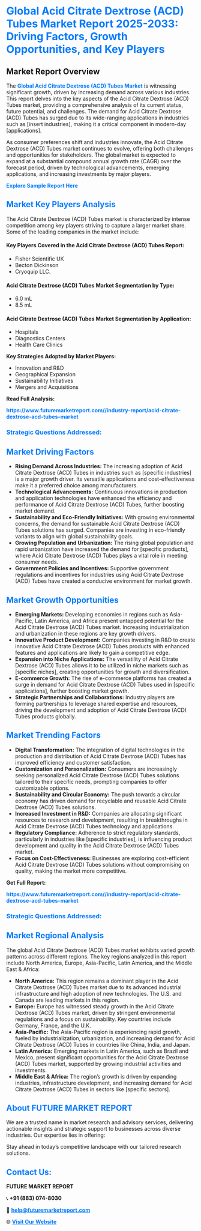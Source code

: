 <h1 style="color: #007BFF;">Global Acid Citrate Dextrose (ACD) Tubes Market Report 2025-2033: Driving Factors, Growth Opportunities, and Key Players</h1>

<section id="overview">
<h2>Market Report Overview</h2>
<p>The <a href="https://www.futuremarketreport.com//industry-report/acid-citrate-dextrose-acd-tubes-market" style="color: #007BFF; text-decoration: none;"><strong>Global Acid Citrate Dextrose (ACD) Tubes Market</strong></a> is witnessing significant growth, driven by increasing demand across various industries. This report delves into the key aspects of the Acid Citrate Dextrose (ACD) Tubes market, providing a comprehensive analysis of its current status, future potential, and challenges. The demand for Acid Citrate Dextrose (ACD) Tubes has surged due to its wide-ranging applications in industries such as [insert industries], making it a critical component in modern-day [applications].</p>
<p>As consumer preferences shift and industries innovate, the Acid Citrate Dextrose (ACD) Tubes market continues to evolve, offering both challenges and opportunities for stakeholders. The global market is expected to expand at a substantial compound annual growth rate (CAGR) over the forecast period, driven by technological advancements, emerging applications, and increasing investments by major players.</p>
</section>

<section id="overview">
<p><a href="https://www.futuremarketreport.com//request-sample/reportId=63080" style="color: #007BFF; text-decoration: none;"><strong>Explore Sample Report Here</strong></a></p>
</section>

<section id="key-players">
<h2 style="color: #007BFF;">Market Key Players Analysis</h2>
<p>The Acid Citrate Dextrose (ACD) Tubes market is characterized by intense competition among key players striving to capture a larger market share. Some of the leading companies in the market include:</p>
<h4>Key Players Covered in the Acid Citrate Dextrose (ACD) Tubes Report:</h4>
<ul><li>Fisher Scientific UK</li><li>Becton Dickinson</li><li>Cryoquip LLC.</li></ul>
<h4>Acid Citrate Dextrose (ACD) Tubes Market Segmentation by Type:</h4>
<ul><li>6.0 mL</li><li>8.5 mL</li></ul>

<h4>Acid Citrate Dextrose (ACD) Tubes Market Segmentation by Application:</h4>
<ul><li>Hospitals</li><li>Diagnostics Centers</li><li>Health Care Clinics</li></ul>
<p><strong>Key Strategies Adopted by Market Players:</strong></p>
<ul>
<li>Innovation and R&D</li>
<li>Geographical Expansion</li>
<li>Sustainability Initiatives</li>
<li>Mergers and Acquisitions</li>
</ul>
</section>

<section>
<p><strong>Read Full Analysis: </strong></p><a href="https://www.futuremarketreport.com//industry-report/acid-citrate-dextrose-acd-tubes-market" style="color: #007BFF; text-decoration: none;"><strong>https://www.futuremarketreport.com//industry-report/acid-citrate-dextrose-acd-tubes-market</strong></a>
<h3 style="color: #007BFF;">Strategic Questions Addressed:</h3>
</section>

<section id="driving-factors">
<h2 style="color: #007BFF;">Market Driving Factors</h2>
<ul>
<li><strong>Rising Demand Across Industries:</strong> The increasing adoption of Acid Citrate Dextrose (ACD) Tubes in industries such as [specific industries] is a major growth driver. Its versatile applications and cost-effectiveness make it a preferred choice among manufacturers.</li>
<li><strong>Technological Advancements:</strong> Continuous innovations in production and application technologies have enhanced the efficiency and performance of Acid Citrate Dextrose (ACD) Tubes, further boosting market demand.</li>
<li><strong>Sustainability and Eco-Friendly Initiatives:</strong> With growing environmental concerns, the demand for sustainable Acid Citrate Dextrose (ACD) Tubes solutions has surged. Companies are investing in eco-friendly variants to align with global sustainability goals.</li>
<li><strong>Growing Population and Urbanization:</strong> The rising global population and rapid urbanization have increased the demand for [specific products], where Acid Citrate Dextrose (ACD) Tubes plays a vital role in meeting consumer needs.</li>
<li><strong>Government Policies and Incentives:</strong> Supportive government regulations and incentives for industries using Acid Citrate Dextrose (ACD) Tubes have created a conducive environment for market growth.</li>
</ul>
</section>

<section id="growth-opportunities">
<h2 style="color: #007BFF;">Market Growth Opportunities</h2>
<ul>
<li><strong>Emerging Markets:</strong> Developing economies in regions such as Asia-Pacific, Latin America, and Africa present untapped potential for the Acid Citrate Dextrose (ACD) Tubes market. Increasing industrialization and urbanization in these regions are key growth drivers.</li>
<li><strong>Innovative Product Development:</strong> Companies investing in R&D to create innovative Acid Citrate Dextrose (ACD) Tubes products with enhanced features and applications are likely to gain a competitive edge.</li>
<li><strong>Expansion into Niche Applications:</strong> The versatility of Acid Citrate Dextrose (ACD) Tubes allows it to be utilized in niche markets such as [specific niches], creating opportunities for growth and diversification.</li>
<li><strong>E-commerce Growth:</strong> The rise of e-commerce platforms has created a surge in demand for Acid Citrate Dextrose (ACD) Tubes used in [specific applications], further boosting market growth.</li>
<li><strong>Strategic Partnerships and Collaborations:</strong> Industry players are forming partnerships to leverage shared expertise and resources, driving the development and adoption of Acid Citrate Dextrose (ACD) Tubes products globally.</li>
</ul>
</section>

<section id="trending-factors">
<h2 style="color: #007BFF;">Market Trending Factors</h2>
<ul>
<li><strong>Digital Transformation:</strong> The integration of digital technologies in the production and distribution of Acid Citrate Dextrose (ACD) Tubes has improved efficiency and customer satisfaction.</li>
<li><strong>Customization and Personalization:</strong> Consumers are increasingly seeking personalized Acid Citrate Dextrose (ACD) Tubes solutions tailored to their specific needs, prompting companies to offer customizable options.</li>
<li><strong>Sustainability and Circular Economy:</strong> The push towards a circular economy has driven demand for recyclable and reusable Acid Citrate Dextrose (ACD) Tubes solutions.</li>
<li><strong>Increased Investment in R&D:</strong> Companies are allocating significant resources to research and development, resulting in breakthroughs in Acid Citrate Dextrose (ACD) Tubes technology and applications.</li>
<li><strong>Regulatory Compliance:</strong> Adherence to strict regulatory standards, particularly in industries like [specific industries], is influencing product development and quality in the Acid Citrate Dextrose (ACD) Tubes market.</li>
<li><strong>Focus on Cost-Effectiveness:</strong> Businesses are exploring cost-efficient Acid Citrate Dextrose (ACD) Tubes solutions without compromising on quality, making the market more competitive.</li>
</ul>
</section>

<section>
<p><strong>Get Full Report: </strong></p><a href="https://www.futuremarketreport.com//industry-report/acid-citrate-dextrose-acd-tubes-market" style="color: #007BFF; text-decoration: none;"><strong>https://www.futuremarketreport.com//industry-report/acid-citrate-dextrose-acd-tubes-market</strong></a>
<h3 style="color: #007BFF;">Strategic Questions Addressed:</h3>
</section>


<section id="regional-analysis">
<h2 style="color: #007BFF;">Market Regional Analysis</h2>
<p>The global Acid Citrate Dextrose (ACD) Tubes market exhibits varied growth patterns across different regions. The key regions analyzed in this report include North America, Europe, Asia-Pacific, Latin America, and the Middle East & Africa:</p>
<ul>
<li><strong>North America:</strong> This region remains a dominant player in the Acid Citrate Dextrose (ACD) Tubes market due to its advanced industrial infrastructure and high adoption of new technologies. The U.S. and Canada are leading markets in this region.</li>
<li><strong>Europe:</strong> Europe has witnessed steady growth in the Acid Citrate Dextrose (ACD) Tubes market, driven by stringent environmental regulations and a focus on sustainability. Key countries include Germany, France, and the U.K.</li>
<li><strong>Asia-Pacific:</strong> The Asia-Pacific region is experiencing rapid growth, fueled by industrialization, urbanization, and increasing demand for Acid Citrate Dextrose (ACD) Tubes in countries like China, India, and Japan.</li>
<li><strong>Latin America:</strong> Emerging markets in Latin America, such as Brazil and Mexico, present significant opportunities for the Acid Citrate Dextrose (ACD) Tubes market, supported by growing industrial activities and investments.</li>
<li><strong>Middle East & Africa:</strong> The region’s growth is driven by expanding industries, infrastructure development, and increasing demand for Acid Citrate Dextrose (ACD) Tubes in sectors like [specific sectors].</li>
</ul>
</section>

<footer>
<h2 style="color: #007BFF;">About FUTURE MARKET REPORT</h2>
<p>We are a trusted name in market research and advisory services, delivering actionable insights and strategic support to businesses across diverse industries. Our expertise lies in offering:</p>

<p>Stay ahead in today’s competitive landscape with our tailored research solutions.</p>

<h2 style="color: #007BFF;">Contact Us:</h2>
<p><strong>FUTURE MARKET REPORT</strong></p>
<p>📞 <strong>+91 (883) 074-8030</strong></p>
<p>📧 <strong><a href="mailto:help@futuremarketreport.com" style="color: #007BFF;">help@futuremarketreport.com</a></strong></p>
<p>🌐 <strong><a href="https://www.futuremarketreport.com/" style="color: #007BFF;">Visit Our Website</a></strong></p>
</footer>